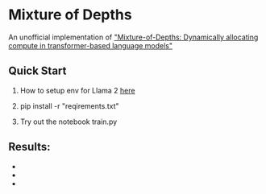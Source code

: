 # Mixture of Depths
An unofficial implementation of ["Mixture-of-Depths: Dynamically allocating compute in transformer-based language models"](https://arxiv.org/abs/2404.02258)

## Quick Start

1. How to setup env for Llama 2 [here](https://github.com/meta-llama/llama)

2. pip install -r "reqirements.txt"

3. Try out the notebook train.py

## Results:

- 
- 
- 

